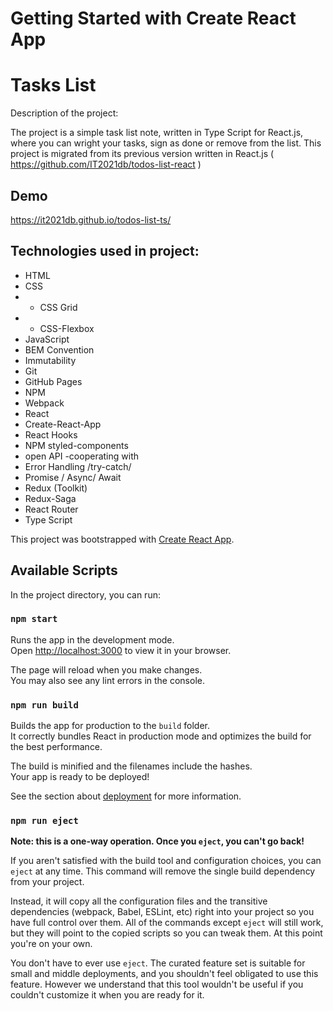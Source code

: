# Getting Started with Create React App

# Tasks List

Description of the project:

The project is a simple task list note, written in Type Script for React.js, where you can wright your tasks, sign as done or remove from the list.
This project is migrated from its previous version written in React.js ( https://github.com/IT2021db/todos-list-react )

## Demo

https://it2021db.github.io/todos-list-ts/

## Technologies used in project:

- HTML
- CSS
- - CSS Grid
- - CSS-Flexbox
- JavaScript
- BEM Convention
- Immutability
- Git
- GitHub Pages
- NPM
- Webpack
- React
- Create-React-App
- React Hooks
- NPM styled-components
- open API -cooperating with
- Error Handling /try-catch/
- Promise / Async/ Await
- Redux (Toolkit)
- Redux-Saga
- React Router
- Type Script

This project was bootstrapped with [Create React App](https://github.com/facebook/create-react-app).

## Available Scripts

In the project directory, you can run:

### `npm start`

Runs the app in the development mode.\
Open [http://localhost:3000](http://localhost:3000) to view it in your browser.

The page will reload when you make changes.\
You may also see any lint errors in the console.

### `npm run build`

Builds the app for production to the `build` folder.\
It correctly bundles React in production mode and optimizes the build for the best performance.

The build is minified and the filenames include the hashes.\
Your app is ready to be deployed!

See the section about [deployment](https://facebook.github.io/create-react-app/docs/deployment) for more information.

### `npm run eject`

**Note: this is a one-way operation. Once you `eject`, you can't go back!**

If you aren't satisfied with the build tool and configuration choices, you can `eject` at any time. This command will remove the single build dependency from your project.

Instead, it will copy all the configuration files and the transitive dependencies (webpack, Babel, ESLint, etc) right into your project so you have full control over them. All of the commands except `eject` will still work, but they will point to the copied scripts so you can tweak them. At this point you're on your own.

You don't have to ever use `eject`. The curated feature set is suitable for small and middle deployments, and you shouldn't feel obligated to use this feature. However we understand that this tool wouldn't be useful if you couldn't customize it when you are ready for it.

